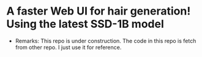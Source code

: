 # A faster Web UI for hair generation! Using the latest SSD-1B model


- Remarks: This repo is under construction. The code in this repo is fetch from other repo. I just use it for reference.